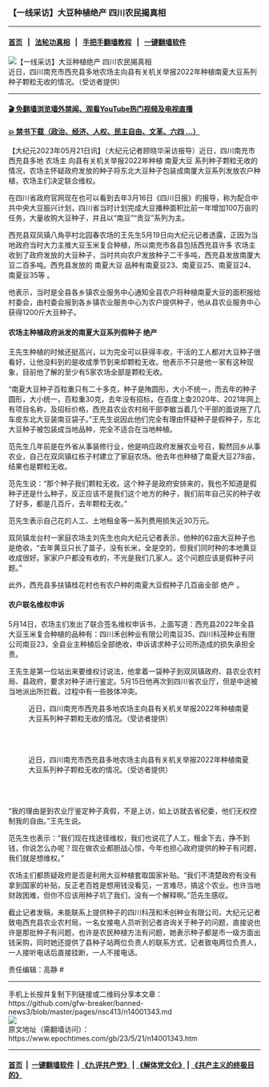 ### 【一线采访】大豆种植绝产 四川农民揭真相
------------------------

#### [首页](https://github.com/gfw-breaker/banned-news3/blob/master/README.md) &nbsp;&nbsp;|&nbsp;&nbsp; [法轮功真相](https://github.com/begood0513/basic/blob/master/README.md)  &nbsp;&nbsp;|&nbsp;&nbsp; [手把手翻墙教程](https://github.com/gfw-breaker/guides/wiki)  &nbsp;&nbsp;|&nbsp;&nbsp; [一键翻墙软件](https://github.com/gfw-breaker/nogfw/blob/master/README.md)  



<div><img alt="【一线采访】大豆种植绝产 四川农民揭真相" class="attachment-djy_600_400 size-djy_600_400 wp-post-image" src="https://i.epochtimes.com/assets/uploads/2023/05/id14001372-7d156a77dfd366d4488f6ea287aebb54-600x400.jpg"/>
<div class="caption">
 近日，四川南充市西充县多地农场主向县有关机关举报2022年种植南夏大豆系列种子颗粒无收的情况。（受访者提供）
</div></div><hr/>

#### [ 🎬  免翻墙浏览墙外禁闻、观看YouTube热门视频及电视直播](https://github.com/gfw-breaker/HelloWorld)

#### [ 💥  禁书下载（政治、经济、人权、民主自由、文革、六四 ...）](https://github.com/gfw-breaker/books/blob/master/README.md)

<div><p>
 【大纪元2023年05月21日讯】（大纪元记者顾晓华采访报导）近日，四川南充市西充县多地
 <ok href="https://www.epochtimes.com/gb/tag/%E5%86%9C%E5%9C%BA%E4%B8%BB.html">
  农场主
 </ok>
 向县有关机关举报2022年种植
 <ok href="https://www.epochtimes.com/gb/tag/%E5%8D%97%E5%A4%8F%E5%A4%A7%E8%B1%86.html">
  南夏大豆
 </ok>
 系列种子颗粒无收的情况，农场主怀疑政府发放的种子将东北大豆种子包装成南厦大豆系列发放农户种植，农场主们决定联合维权。
</p>
<p>
 在四川省政府官网现在也可以看到去年3月16日《四川日报》的报导，称为配合中共中央大豆振兴计划，四川省当时计划完成大豆播种面积比前一年增加100万亩的任务，大量收购大豆种子，并且以“南豆”“贡豆”系列为主。
</p>
<p>
 西充县双凤镇八角亭村北园春农场的王先生5月19日向大纪元记者透露，正因为当地政府当时大力主推大豆玉米复合种植，所以南充市各县包括西充县许多
 <ok href="https://www.epochtimes.com/gb/tag/%E5%86%9C%E5%9C%BA%E4%B8%BB.html">
  农场主
 </ok>
 收到了政府发放的大豆种子，当时共向农户发放种子二千多吨，西充县发放南厦大豆二百多吨。西充县发放的
 <ok href="https://www.epochtimes.com/gb/tag/%E5%8D%97%E5%A4%8F%E5%A4%A7%E8%B1%86.html">
  南夏大豆
 </ok>
 品种有南夏豆23、南夏豆25、南夏豆24、南夏豆35等 。
</p>
<p>
 他表示，当时是全县各乡镇农业服务中心通知全县农户将种植南夏大豆的面积报给村委会，由村委会报到各乡镇农业服务中心为农户提供种子，他从县农业服务中心获得1200斤大豆种子。
</p>
<h4>
 农场主种植政府派发的南夏大豆系列假种子
 <ok href="https://www.epochtimes.com/gb/tag/%E7%BB%9D%E4%BA%A7.html">
  绝产
 </ok>
</h4>
<p>
 王先生种植的时候还挺高兴，以为完全可以获得丰收，干活的工人都对大豆种子很看好，让他没料到的是收成季节到来却颗粒无收。他表示不只是他一家有这种现象，目前他了解的至少有5家农场全部是颗粒无收。
</p>
<p>
 “南夏大豆种子百粒重只有二十多克，种子是陏圆形，大小不统一，而去年的种子圆形，大小统一，百粒重30克，去年没有招标，在百度上查2020年、2021年网上有项目名称，及招标价格，西充县农业农村局干部李敏当着几个干部的面说拖了几车皮东北大豆装南豆袋子。”王先生说因此他们完全有理由怀疑种子是假种子，东北大豆种子被包装成当地品种，完全不适合在当地种植。
</p>
<p>
 范先生几年前是在外省从事装修行业，他是响应政府发展农业号召，毅然回乡从事农业，自己在双凤镇红栋子村建立了家庭农场。他去年也种植了南夏大豆278亩，结果也是颗粒无收。
</p>
<p>
 范先生说：“那个种子我们颗粒无收。这个种子是政府安排来的，我也不知道是假种子还是什么种子，反正应该不是我们这个地方的种子，我们前年自己买的种子收了好多，都是几百斤，去年颗粒无收。”
</p>
<p>
 范先生表示自己花的人工、土地租金等一系列费用损失近30万元。
</p>
<p>
 双凤镇龙台村一家庭农场主刘先生也向大纪元记者表示，他种的62亩大豆种子也是绝收，“去年黄豆只长了苗子，没有长米，全是空的，但我们同时种的本地黄豆收成很好。家家户户都没有收的，不光是我们几家人。这个问题应该是假种子问题。”
</p>
<p>
 此外，西充县多扶镇桂花村也有农户种的南夏大豆假种子几百亩全部
 <ok href="https://www.epochtimes.com/gb/tag/%E7%BB%9D%E4%BA%A7.html">
  绝产
 </ok>
 。
</p>
<h4>
 农户联名维权申诉
</h4>
<p>
 5月14日，农场主们发出了联合签名维权申诉书，上面写道：西充县2022年全县大豆玉米复合种植的品种有：四川禾创种业有限公司南豆35、四川科茂种业有限公司南豆23，全县业主种植后全部绝收，申诉请求种子公司所造成的损失承担全责。
</p>
<p>
 王先生是第一位站出来要维权讨说法，他拿着一袋种子到双凤镇政府、县农业农村局、县政府，要求对种子进行鉴定。5月15日他再次到四川省农业厅，但是中途被当地派出所拦截，过程中有一些肢体冲突。
</p>
<figure aria-describedby="caption-attachment-14001374" class="wp-caption aligncenter" id="attachment_14001374" style="width: 450px">
 <ok href="https://i.epochtimes.com/assets/uploads/2023/05/id14001374-1b0bd33642dc5fd9064ab556aa287c98.jpg" target="_blank">
  <img alt="" class="size-medium wp-image-14001374" src="https://i.epochtimes.com/assets/uploads/2023/05/id14001374-1b0bd33642dc5fd9064ab556aa287c98-450x600.jpg"/>
 </ok>
 <br/><figcaption class="wp-caption-text" id="caption-attachment-14001374">
  近日，四川南充市西充县多地农场主向县有关机关举报2022年种植南夏大豆系列种子颗粒无收的情况。（受访者提供）
 </figcaption><br/>
</figure><br/>
<figure aria-describedby="caption-attachment-14001373" class="wp-caption aligncenter" id="attachment_14001373" style="width: 450px">
 <ok href="https://i.epochtimes.com/assets/uploads/2023/05/id14001373-cb97a34392b1c11059127c9aa4602c61.jpg" target="_blank">
  <img alt="" class="size-medium wp-image-14001373" src="https://i.epochtimes.com/assets/uploads/2023/05/id14001373-cb97a34392b1c11059127c9aa4602c61-450x600.jpg"/>
 </ok>
 <br/><figcaption class="wp-caption-text" id="caption-attachment-14001373">
  近日，四川南充市西充县多地农场主向县有关机关举报2022年种植南夏大豆系列种子颗粒无收的情况。（受访者提供）
 </figcaption><br/>
</figure><br/>
<p>
 “我的理由是到农业厅鉴定种子真假，不是上访，如上访就去省纪委，他们无权控制我的自由。”王先生说。
</p>
<p>
 范先生也表示：“我们现在找途径维权，我们也说花了人工，租金下去，挣不到钱，你说怎么办呢？现在做农业都胆战心惊，今年也担心政府提供的种子有问题，我们就是想维权。”
</p>
<p>
 农场主们都质疑政府是否是利用大豆种植套取国家补贴。“我们不清楚政府有没有拿到国家的补贴，反正老百姓是想用钱没看见，一言难尽，搞这个农业。也许当地财政困难，但你不应该用种子坑了我们，没有一个解释啊。”范先生感叹。
</p>
<p>
 截止记者发稿，未能联系上提供种子的四川科茂和禾创种业有限公司。大纪元记者致电西充县农业农村局，一名女接电人员听到记者咨询关于种子的问题，直接说也许是那批种子有问题，也许是农民种植方法有问题，她表示种子都是市一级方面出钱采购，同时她还提供了县种子站两位负责人的联系方式，记者致电两位负责人，一人接听电话后直接挂断，一人不接电话。
</p>
<p>
 责任编辑：高静 #
</p>
</div>
<hr/>
手机上长按并复制下列链接或二维码分享本文章：<br/>
https://github.com/gfw-breaker/banned-news3/blob/master/pages/nsc413/n14001343.md <br/>
<a href='https://github.com/gfw-breaker/banned-news3/blob/master/pages/nsc413/n14001343.md'><img src='https://github.com/gfw-breaker/banned-news3/blob/master/pages/nsc413/n14001343.md.png'/></a> <br/>
原文地址（需翻墙访问）：https://www.epochtimes.com/gb/23/5/21/n14001343.htm


------------------------
#### [首页](https://github.com/gfw-breaker/banned-news3/blob/master/README.md) &nbsp;|&nbsp; [一键翻墙软件](https://github.com/gfw-breaker/nogfw/blob/master/README.md) &nbsp;| [《九评共产党》](https://github.com/gfw-breaker/9ping.md/blob/master/README.md#九评之一评共产党是什么) | [《解体党文化》](https://github.com/gfw-breaker/jtdwh.md/blob/master/README.md) | [《共产主义的终极目的》](https://github.com/gfw-breaker/gczydzjmd.md/blob/master/README.md)


<img src='http://gfw-breaker.win/banned-news3/pages/nsc413/n14001343.md' width='0px' height='0px'/>